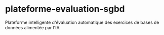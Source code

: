 # plateforme-evaluation-sgbd
Plateforme intelligente d'évaluation automatique des exercices de bases de données alimentée par l'IA
